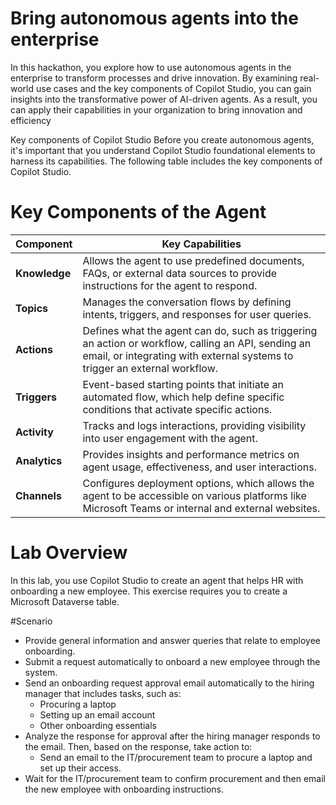 # Bring autonomous agents into the enterprise

In this hackathon, you explore how to use autonomous agents in the enterprise to transform processes and drive innovation. By examining real-world use cases and the key components of Copilot Studio, you can gain insights into the transformative power of AI-driven agents. As a result, you can apply their capabilities in your organization to bring innovation and efficiency



Key components of Copilot Studio
Before you create autonomous agents, it's important that you understand Copilot Studio foundational elements to harness its capabilities. The following table includes the key components of Copilot Studio.


# Key Components of the Agent


| Component    | Key Capabilities                                                                 |
|--------------|----------------------------------------------------------------------------------|
| **Knowledge** | Allows the agent to use predefined documents, FAQs, or external data sources to provide instructions for the agent to respond.   |
| **Topics**    | Manages the conversation flows by defining intents, triggers, and responses for user queries.         |
| **Actions**   | Defines what the agent can do, such as triggering an action or workflow, calling an API, sending an email, or integrating with external systems to trigger an external workflow.  |
| **Triggers**  | Event-based starting points that initiate an automated flow, which help define specific conditions that activate specific actions. |
| **Activity**  | Tracks and logs interactions, providing visibility into user engagement with the agent.  |
| **Analytics** | Provides insights and performance metrics on agent usage, effectiveness, and user interactions.  |
| **Channels**  | Configures deployment options, which allows the agent to be accessible on various platforms like Microsoft Teams or internal and external websites. |

# Lab Overview

In this lab, you use Copilot Studio to create an agent that helps HR with onboarding a new employee. This exercise requires you to create a Microsoft Dataverse table. 

#Scenario
- Provide general information and answer queries that relate to employee onboarding.
- Submit a request automatically to onboard a new employee through the system.
- Send an onboarding request approval email automatically to the hiring manager that includes tasks, such as:
  - Procuring a laptop
  - Setting up an email account
  - Other onboarding essentials
- Analyze the response for approval after the hiring manager responds to the email. Then, based on the response, take action to:
  - Send an email to the IT/procurement team to procure a laptop and set up their access.
- Wait for the IT/procurement team to confirm procurement and then email the new employee with onboarding instructions.

